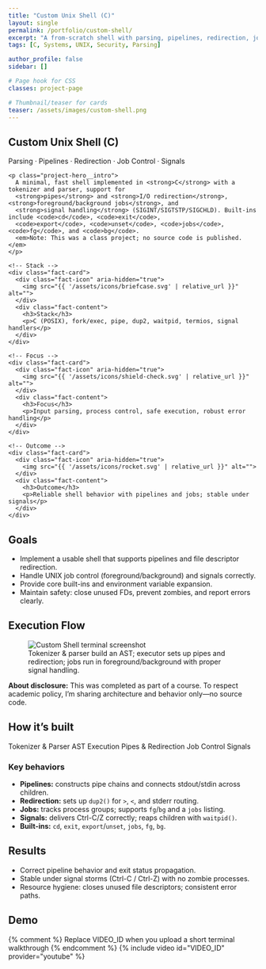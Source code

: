 ```yaml
---
title: "Custom Unix Shell (C)"
layout: single
permalink: /portfolio/custom-shell/
excerpt: "A from-scratch shell with parsing, pipelines, redirection, job control, and robust signal handling."
tags: [C, Systems, UNIX, Security, Parsing]

author_profile: false
sidebar: []

# Page hook for CSS
classes: project-page

# Thumbnail/teaser for cards
teaser: /assets/images/custom-shell.png
---
```


<!-- HERO -->
<section class="project-hero">
  <div class="project-hero__inner">
    <h1 class="project-hero__title">Custom Unix Shell (C)</h1>
    <p class="project-hero__tagline">Parsing · Pipelines · Redirection · Job Control · Signals</p>

    <p class="project-hero__intro">
      A minimal, fast shell implemented in <strong>C</strong> with a tokenizer and parser, support for
      <strong>pipes</strong> and <strong>I/O redirection</strong>, <strong>foreground/background jobs</strong>, and
      <strong>signal handling</strong> (SIGINT/SIGTSTP/SIGCHLD). Built-ins include <code>cd</code>, <code>exit</code>,
      <code>export</code>, <code>unset</code>, <code>jobs</code>, <code>fg</code>, and <code>bg</code>. 
      <em>Note: This was a class project; no source code is published.</em>
    </p>
  </div>
</section>

<!-- QUICK FACTS -->
<section class="facts">
  <div class="facts-grid">

    <!-- Stack -->
    <div class="fact-card">
      <div class="fact-icon" aria-hidden="true">
        <img src="{{ '/assets/icons/briefcase.svg' | relative_url }}" alt="">
      </div>
      <div class="fact-content">
        <h3>Stack</h3>
        <p>C (POSIX), fork/exec, pipe, dup2, waitpid, termios, signal handlers</p>
      </div>
    </div>

    <!-- Focus -->
    <div class="fact-card">
      <div class="fact-icon" aria-hidden="true">
        <img src="{{ '/assets/icons/shield-check.svg' | relative_url }}" alt="">
      </div>
      <div class="fact-content">
        <h3>Focus</h3>
        <p>Input parsing, process control, safe execution, robust error handling</p>
      </div>
    </div>

    <!-- Outcome -->
    <div class="fact-card">
      <div class="fact-icon" aria-hidden="true">
        <img src="{{ '/assets/icons/rocket.svg' | relative_url }}" alt="">
      </div>
      <div class="fact-content">
        <h3>Outcome</h3>
        <p>Reliable shell behavior with pipelines and jobs; stable under signals</p>
      </div>
    </div>

  </div>
</section>

<!-- GOALS -->
<section class="section-card">
  <h2>Goals</h2>
  <ul>
    <li>Implement a usable shell that supports pipelines and file descriptor redirection.</li>
    <li>Handle UNIX job control (foreground/background) and signals correctly.</li>
    <li>Provide core built-ins and environment variable expansion.</li>
    <li>Maintain safety: close unused FDs, prevent zombies, and report errors clearly.</li>
  </ul>
</section>

<!-- EXECUTION FLOW -->
<section class="section-card">
  <h2>Execution Flow</h2>
  <figure class="figure">
    <img src="{{ '/assets/images/custom-shell.png' | relative_url }}" alt="Custom Shell terminal screenshot">
    <figcaption>Tokenizer &amp; parser build an AST; executor sets up pipes and redirection; jobs run in foreground/background with proper signal handling.</figcaption>
  </figure>

  <div class="callout callout--info">
    <strong>About disclosure:</strong> This was completed as part of a course. To respect academic policy, 
    I’m sharing architecture and behavior only—no source code.
  </div>
</section>

<!-- HOW IT'S BUILT -->
<section class="section-card">
  <h2>How it’s built</h2>

  <div class="stack-badges">
    <span>Tokenizer &amp; Parser</span>
    <span>AST Execution</span>
    <span>Pipes &amp; Redirection</span>
    <span>Job Control</span>
    <span>Signals</span>
  </div>

  <h3>Key behaviors</h3>
  <ul>
    <li><strong>Pipelines:</strong> constructs pipe chains and connects stdout/stdin across children.</li>
    <li><strong>Redirection:</strong> sets up <code>dup2()</code> for <code>&gt;</code>, <code>&lt;</code>, and stderr routing.</li>
    <li><strong>Jobs:</strong> tracks process groups; supports <code>fg</code>/<code>bg</code> and a <code>jobs</code> listing.</li>
    <li><strong>Signals:</strong> delivers Ctrl-C/Z correctly; reaps children with <code>waitpid()</code>.</li>
    <li><strong>Built-ins:</strong> <code>cd</code>, <code>exit</code>, <code>export</code>/<code>unset</code>, <code>jobs</code>, <code>fg</code>, <code>bg</code>.</li>
  </ul>
</section>

<!-- RESULTS -->
<section class="section-card">
  <h2>Results</h2>
  <ul>
    <li>Correct pipeline behavior and exit status propagation.</li>
    <li>Stable under signal storms (Ctrl-C / Ctrl-Z) with no zombie processes.</li>
    <li>Resource hygiene: closes unused file descriptors; consistent error paths.</li>
  </ul>
</section>

<!-- DEMO -->
<section class="section-card">
  <h2>Demo</h2>
  {% comment %} Replace VIDEO_ID when you upload a short terminal walkthrough {% endcomment %}
  {% include video id="VIDEO_ID" provider="youtube" %}
</section>

